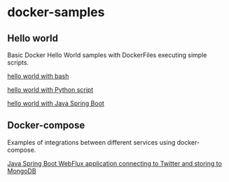 # docker-samples

## Hello world
Basic Docker Hello World samples with DockerFiles executing simple scripts.

[hello world with bash](https://github.com/xpadro/docker-samples/tree/master/hello-world-bash)

[hello world with Python script](https://github.com/xpadro/docker-samples/tree/master/hello-world-python)

[hello world with Java Spring Boot](https://github.com/xpadro/docker-samples/tree/master/hello-world-java)


## Docker-compose
Examples of integrations between different services using docker-compose.

[Java Spring Boot WebFlux application connecting to Twitter and storing to MongoDB](https://github.com/xpadro/docker-samples/tree/master/compose-boot-mongodb)
